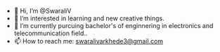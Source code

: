 - 👋 Hi, I’m @SwaraliV
- 👀 I’m interested in learning and new creative things.
- 🌱 I’m currently purcuing bachelor's of enginnering in electronics and telecommunication field..
- 📫 How to reach me: swaralivarkhede3@gmail.com

<!---
SwaraliV/SwaraliV is a ✨ special ✨ repository because its `README.md` (this file) appears on your GitHub profile.
You can click the Preview link to take a look at your changes.
--->
